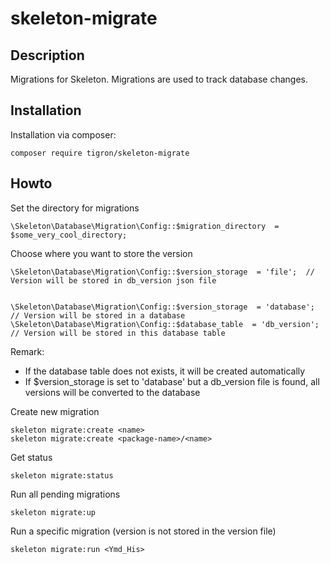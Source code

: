 # skeleton-migrate

## Description

Migrations for Skeleton. Migrations are used to track database changes.

## Installation

Installation via composer:

    composer require tigron/skeleton-migrate

## Howto

Set the directory for migrations

    \Skeleton\Database\Migration\Config::$migration_directory  = $some_very_cool_directory;

Choose where you want to store the version

    \Skeleton\Database\Migration\Config::$version_storage  = 'file';  // Version will be stored in db_version json file


    \Skeleton\Database\Migration\Config::$version_storage  = 'database';  // Version will be stored in a database
    \Skeleton\Database\Migration\Config::$database_table  = 'db_version'; // Version will be stored in this database table

Remark:

   - If the database table does not exists, it will be created automatically
   - If $version_storage is set to 'database' but a db_version file is found, all versions will be converted to the database


Create new migration
```
skeleton migrate:create <name>
skeleton migrate:create <package-name>/<name>
```
Get status
```
skeleton migrate:status
```
Run all pending migrations
```
skeleton migrate:up
```
Run a specific migration (version is not stored in the version file)
```
skeleton migrate:run <Ymd_His>
```
